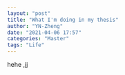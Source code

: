 ```yaml
---
layout: "post"
title: "What I'm doing in my thesis"
author: "YN-Zheng"
date: "2021-04-06 17:57"
categories: "Master"
tags: "Life"
---
```


hehe
,jj

